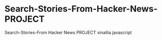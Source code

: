 # Search-Stories-From-Hacker-News-PROJECT
Search-Stories-From Hacker News PROJECT vinallia javascript
